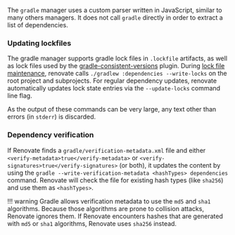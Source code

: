 The `gradle` manager uses a custom parser written in JavaScript, similar to many others managers.
It does not call `gradle` directly in order to extract a list of dependencies.

### Updating lockfiles

The gradle manager supports gradle lock files in `.lockfile` artifacts, as well as lock files used by the [gradle-consistent-versions](https://github.com/palantir/gradle-consistent-versions) plugin.
During [lock file maintenance](../../../configuration-options.md#lockfilemaintenance), renovate calls `./gradlew :dependencies --write-locks` on the root project and subprojects.
For regular dependency updates, renovate automatically updates lock state entries via the `--update-locks` command line flag.

As the output of these commands can be very large, any text other than errors (in `stderr`) is discarded.

### Dependency verification

If Renovate finds a `gradle/verification-metadata.xml` file and either `<verify-metadata>true</verify-metadata>` or `<verify-signatures>true</verify-signatures>` (or both), it updates the content by using the `gradle --write-verification-metadata <hashTypes> dependencies` command.
Renovate will check the file for existing hash types (like `sha256`) and use them as `<hashTypes>`.

<!-- prettier-ignore -->
!!! warning
    Gradle allows verification metadata to use the `md5` and `sha1` algorithms.
    Because those algorithms are prone to collision attacks, Renovate ignores them.
    If Renovate encounters hashes that are generated with `md5` or `sha1` algorithms, Renovate uses `sha256` instead.
